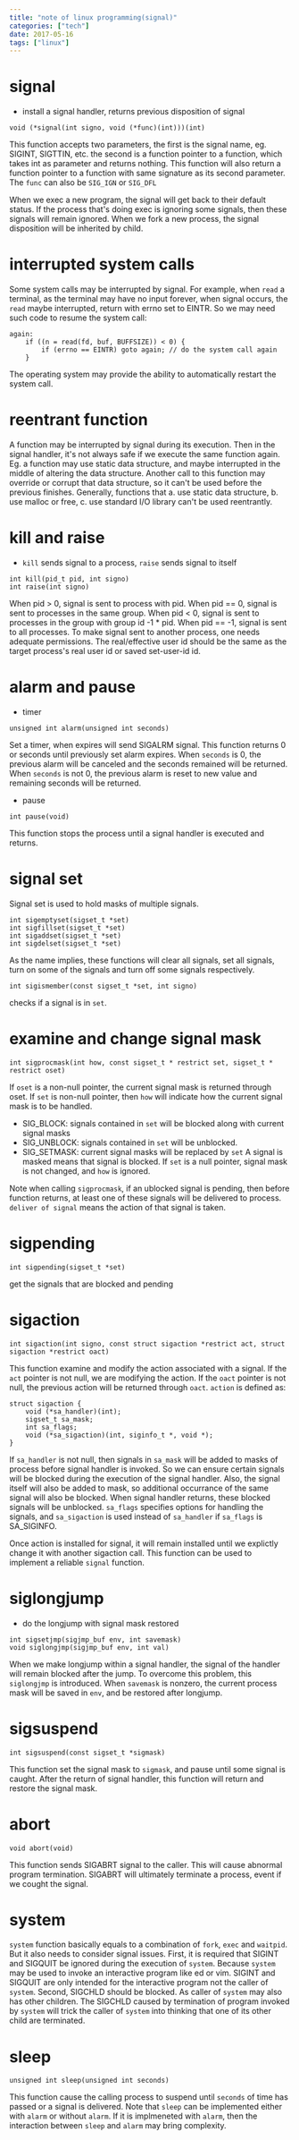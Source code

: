 ```yaml
---
title: "note of linux programming(signal)"
categories: ["tech"]
date: 2017-05-16
tags: ["linux"]
---
```


# signal
- install a signal handler, returns previous disposition of signal
```
void (*signal(int signo, void (*func)(int)))(int)
```
This function accepts two parameters, the first is the signal name, eg. SIGINT, SIGTTIN, etc. the second is a function pointer to a function,
which takes int as parameter and returns nothing. This function will also return a function pointer to a function with same signature as its
second parameter. The `func` can also be `SIG_IGN` or `SIG_DFL`

When we exec a new program, the signal will get back to their default status. If the process that's doing exec is ignoring some signals, then
these signals will remain ignored. When we fork a new process, the signal disposition will be inherited by child.

# interrupted system calls
Some system calls may be interrupted by signal. For example, when `read` a terminal, as the terminal may have no input forever, when signal
occurs, the `read` maybe interrupted, return with errno set to EINTR. So we may need such code to resume the system call:
```
again:
    if ((n = read(fd, buf, BUFFSIZE)) < 0) {
        if (errno == EINTR) goto again; // do the system call again
    }
```
The operating system may provide the ability to automatically restart the system call.

# reentrant function
A function may be interrupted by signal during its execution. Then in the signal handler, it's not always safe if we execute the same function
again. Eg. a function may use static data structure, and maybe interrupted in the middle of altering the data structure. Another call to
this function may override or corrupt that data structure, so it can't be used before the previous finishes. Generally, functions that a. use static data structure, b. use malloc or free, c. use standard I/O library can't be used reentrantly.

# kill and raise
- `kill` sends signal to a process, `raise` sends signal to itself
```
int kill(pid_t pid, int signo)
int raise(int signo)
```
When pid > 0, signal is sent to process with pid. When pid == 0, signal is sent to processes in the same group. When pid < 0, signal is sent to
processes in the group with group id -1 * pid. When pid == -1, signal is sent to all processes. To make signal sent to another process, one
needs adequate permissions. The real/effective user id should be the same as the target process's real user id or saved set-user-id id.

# alarm and pause
- timer
```
unsigned int alarm(unsigned int seconds)
```
Set a timer, when expires will send SIGALRM signal. This function returns 0 or seconds until previously set alarm expires.
When `seconds` is 0,  the previous alarm will be canceled and the seconds remained will be returned. When `seconds` is not 0, the previous alarm
is reset to new value and remaining seconds will be returned.

- pause
```
int pause(void)
```
This function stops the process until a signal handler is executed and returns.

# signal set
Signal set is used to hold masks of multiple signals.
```
int sigemptyset(sigset_t *set)
int sigfillset(sigset_t *set)
int sigaddset(sigset_t *set)
int sigdelset(sigset_t *set)
```
As the name implies, these functions will clear all signals, set all signals, turn on some of the signals and turn off some signals respectively.

```
int sigismember(const sigset_t *set, int signo)
```
checks if a signal is in `set`.

# examine and change signal mask
```
int sigprocmask(int how, const sigset_t * restrict set, sigset_t * restrict oset)
```
If `oset` is a non-null pointer, the current signal mask is returned through oset.
If `set` is non-null pointer, then `how` will indicate how the current signal mask is to be handled.
- SIG_BLOCK: signals contained in `set` will be blocked along with current signal masks
- SIG_UNBLOCK: signals contained in `set` will be unblocked.
- SIG_SETMASK: current signal masks will be replaced by `set`
A signal is masked means that signal is blocked.
If `set` is a null pointer, signal mask is not changed, and `how` is ignored.

Note when calling `sigprocmask`, if an ublocked signal is pending, then before function returns, at least one of these signals will be delivered
to process. `deliver of signal` means the action of that signal is taken.

# sigpending
```
int sigpending(sigset_t *set)
```
get the signals that are blocked and pending

# sigaction
```
int sigaction(int signo, const struct sigaction *restrict act, struct sigaction *restrict oact)
```
This function examine and modify the action associated with a signal.
If the `act` pointer is not null, we are modifying  the action. If the `oact` pointer is not null, the previous action will be returned through
`oact`.
`action` is defined as:
```
struct sigaction {
    void (*sa_handler)(int);
    sigset_t sa_mask;
    int sa_flags;
    void (*sa_sigaction)(int, siginfo_t *, void *);
}
```
If `sa_handler` is not null, then signals in `sa_mask` will be added to masks of process before signal handler is invoked. So we can ensure 
certain signals will be blocked during the execution of the signal handler. Also, the signal itself will also be added to mask, so additional
occurrance of the same signal will also be blocked. When signal handler returns, these blocked signals will be unblocked.
`sa_flags` specifies options for handling the signals, and `sa_sigaction` is used instead of `sa_handler` if `sa_flags` is SA_SIGINFO.

Once action is installed for signal, it will remain installed until we explictly change it with another sigaction call.
This function can be used to implement a reliable `signal` function.

# siglongjump
- do the longjump with signal mask restored
```
int sigsetjmp(sigjmp_buf env, int savemask)
void siglongjmp(sigjmp_buf env, int val)
```
When we make longjump within a signal handler, the signal of the handler will remain blocked after the jump. To overcome this problem, this
`siglongjmp` is introduced. When `savemask` is nonzero, the current process mask will be saved in `env`, and be restored after longjump.

# sigsuspend
```
int sigsuspend(const sigset_t *sigmask)
```
This function set the signal mask to `sigmask`, and pause until some signal is caught. After the return of signal handler, this function will
return and restore the signal mask.

# abort
```
void abort(void)
```
This function sends SIGABRT signal to the caller. This will cause abnormal program termination. SIGABRT will ultimately terminate a process,
event if we cought the signal.

# system
`system` function basically equals to a combination of `fork`, `exec` and `waitpid`. But it also needs to consider signal issues. First, it is 
required that SIGINT and SIGQUIT be ignored during the execution of `system`. Because `system` may be used to invoke an interactive program like
ed or vim. SIGINT and SIGQUIT are only intended for the interactive program not the caller of `system`. Second, SIGCHLD should be blocked. As
caller of `system` may also has other children. The SIGCHLD caused by termination of program invoked by `system` will trick the caller of
 `system` into thinking that one of its other child are terminated.

# sleep
```
unsigned int sleep(unsigned int seconds)
```
This function cause the calling process to suspend until `seconds` of time has passed or a signal is delivered. 
Note that `sleep` can be implemented either with `alarm` or without `alarm`. If it is implmeneted with `alarm`, then the interaction between
`sleep` and `alarm` may bring complexity.

